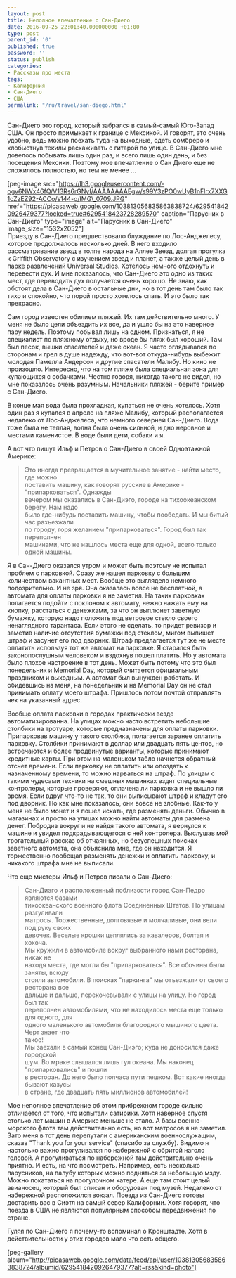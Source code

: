 ```yaml
---
layout: post
title: Неполное впечатление о Сан-Диего
date: 2016-09-25 22:01:40.000000000 +01:00
type: post
parent_id: '0'
published: true
password: ''
status: publish
categories:
- Рассказы про места
tags:
- Калифорния
- Сан-Диего
- США
permalink: "/ru/travel/san-diego.html"
---
```

Сан-Диего это город, который забрался в самый-самый Юго-Запад США. Он просто примыкает к границе с Мексикой. И говорят, это очень удобно, ведь можно поехать туда на выходные, одеть сомбреро и хлобыстнув текилы расхаживать с гитарой по улице. В Сан-Диего мне довелось побывать лишь один раз, и всего лишь один день, и без посещения Мексики. Поэтому мое впечатление о Сан Диего еще не сложилось полностью, но тем не менее ...

[peg-image src="https://lh3.googleusercontent.com/-ogv6NWx46fQ/V13Rs6rGNyI/AAAAAAAAEgw/s99Y3zPO0wUyB1nFlrx7XXG1cZzEZ92-ACCo/s144-o/IMG\_0709.JPG" href="https://picasaweb.google.com/103813056835863838724/6295418420926479377?locked=true#6295418423728289570" caption="Парусник в Сан-Диего" type="image" alt="Парусник в Сан-Диего" image\_size="1532x2052"]  
Приезду в Сан-Диего предшествовало блуждание по Лос-Анджелесу, которое продолжалось несколько дней. В него входило рассматривание звезд в толпе народа на Аллее Звезд, долгая прогулка к&nbsp;Griffith Observatory с изучением звезд и планет, а также целый день в парке развлечений Universal Studios. Хотелось немного отдохнуть и перевести дух. И мне показалось, что Сан-Диего это одно из таких мест, где переводить дух получается очень хорошо. Не знаю, как обстоят дела в Сан-Диего в остальные дни, но в тот день там было так тихо и спокойно, что порой просто хотелось спать. И это было так прекрасно.

Сам город известен&nbsp;обилием пляжей. Их там действительно много. У меня не было цели объездить их все, да и ушло бы на это наверное пару недель. Поэтому побывал лишь на одном. Признаться, я не специалист по пляжному отдыху, но вроде бы пляж был хороший. Там был песок, вышки спасателей и даже океан. Я часто оглядывался по сторонам и грел в душе надежду, что вот-вот откуда-нибудь выбежит молодая Памелла Андерсон и другие спасатели Малибу. Но кино не произошло. Интересно, что на том пляже была специальная зона для купающихся с собачками. Честно говоря, никогда такого не видел, но мне показалось очень разумным. Начальники пляжей - берите пример с Сан-Диего.

В конце мая вода была прохладная, купаться не очень хотелось. Хотя один раз я купался в апреле на пляже Малибу, который располагается недалеко от Лос-Анджелеса, что немного северней Сан-Диего. Вода тоже была не теплая, волна была очень сильной, и дно неровное и местами каменистое. В воде были дети, собаки и я.

А вот что пишут Ильф и Петров о Сан-Диего в своей Одноэтажной Америке:

> Это иногда превращается в мучительное занятие - найти место, где можно  
> поставить машину, как говорят русские в Америке - "припарковаться". Однажды  
> вечером мы оказались в Сан-Диэго, городе на тихоокеанском берегу. Нам надо  
> было где-нибудь поставить машину, чтобы пообедать. И мы битый час разъезжали  
> по городу, горя желанием "припарковаться". Город был так переполнен  
> машинами, что не нашлось места еще для одной, всего только одной машины.

Я в Сан-Диего оказался утром и может быть поэтому не испытал проблем с парковкой. Сразу же нашел парковку с большим количеством вакантных мест. Вообще это выглядело немного подозрительно. И не зря. Она оказалась вовсе не бесплатной, а автомата для оплаты парковки я не заметил. На таких парковках полагается подойти с поклоном к автомату, нежно нажать ему на кнопку, расстаться с денежками, за что он выплюнет заветную бумажку, которую надо положить под ветровое стекло своего ненаглядного тарантаса. Если этого не сделать, то придет ревизор и заметив наличие отсутствия бумажки под стеклом, мигом выпишет штраф и засунет его под дворник. Штраф предлагается тут же не месте оплатить используя тот же автомат на парковке. Я старался быть законопослушным человеком и вздохнув пошел платить. Но у автомата было плохое настроение в тот день. Может быть потому что это был понедельник и Memorial Day, который считается официальным праздником и выходным. А автомат был вынужден работать. И обидевшись на меня, на понедельник и на Memorial Day он не стал принимать оплату моего штрафа. Пришлось потом почтой отправлять чек на указанный адрес.

Вообще оплата парковки в городах практически везде автоматизированна. На улицах можно часто встретить небольшие столбики на тротуаре, которые предназначены для оплаты парковки. Припарковав машину у такого столбика, полагается заранее оплатить парковку. Столбики принимают в доллар или двадцать пять центов, но встречаются и более продвинутые варианты, которые принимают кредитные карты. При этом на маленьком табло начнется обратный отсчет времени. Если парковку не оплатить или опоздать к назначенному времени, то можно нарваться на штраф. По улицам с такими чудесами техники на смешных машинках ездят специальные контролеры, которые проверяют, оплачена ли парковка и не вышло ли время. Если вдруг что-то не так, то они выписывают штраф и кладут его под дворник. Но как мне показалось, они вовсе не злобные. Как-то у меня не было монет и я пошел искать, где разменять деньги. Обычно в магазинах и просто на улицах можно найти автоматы для размена денег. Побродив вокруг и не найдя такого автомата, я вернулся к машине и увидел подкрадывающегося с ней контролера. Выслушав мой трогательный рассказ об отчаянных, но безуспешных поисках заветного автомата, она объяснила мне, где он находится. Я торжественно пообещал разменять денежки и оплатить парковку, и никакого штрафа мне не выписали.

Что еще мистеры Ильф и Петров писали о Сан-Диего:

> Сан-Диэго и расположенный поблизости город Сан-Педро являются базами  
> тихоокеанского военного флота Соединенных Штатов. По улицам разгуливали  
> матросы. Торжественные, долговязые и молчаливые, они вели под руку своих  
> девочек. Веселые крошки цеплялись за кавалеров, болтая и хохоча.  
> Мы кружили в автомобиле вокруг выбранного нами ресторана, никак не  
> находя места, где могли бы "припарковаться". Все обочины были заняты, всюду  
> стояли автомобили. В поисках "паркинга" мы отъезжали от своего ресторана все  
> дальше и дальше, перекочевывали с улицы на улицу. Но город был так  
> переполнен автомобилями, что не находилось места еще только для одного, для  
> одного маленького автомобиля благородного мышиного цвета. Черт знает что  
> такое!  
> Мы заехали в самый конец Сан-Диэго; куда не доносился даже городской  
> шум. Во мраке слышался лишь гул океана. Мы наконец "припарковались" и пошли  
> в ресторан. До него было полчаса пути пешком. Вот какие иногда бывают казусы  
> в стране, где двадцать пять миллионов автомобилей!

Мое неполное впечатление об этом прибрежном городе сильно отличается от того, что испытали сатирики. Хотя наверное спустя столько лет машин в Америке меньше не стало. А базы военно-морского флота там действительно есть, но вот матросов я не заметил. Зато&nbsp;меня в тот день перепутали с американским военнослужащим, сказав "Thank you for your service" (спасибо за службу). Видимо я настолько важно&nbsp;прогуливался по набережной с обритой наголо головой. А прогуливаться по набережной там действительно очень приятно. И есть, на что посмотреть. Например, есть несколько парусников, на палубу которых можно подняться за небольшую мзду. Можно покататься на прогулочном катере. А еще там стоит целый авианосец, который был списан и оборудован под музей. Недалеко от набережной расположился вокзал. Поезда из Сан-Диего готовы доставить вас в Сиэтл на самый север Калифорнии. Хотя говорят, что поезда в США не являются популярным способом передвижения по стране.

Гуляя по Сан-Диего я почему-то вспоминал о Кронштадте. Хотя в действительности у этих городов мало что есть общего.

[peg-gallery album="http://picasaweb.google.com/data/feed/api/user/103813056835863838724/albumid/6295418420926479377?alt=rss&kind=photo"]

